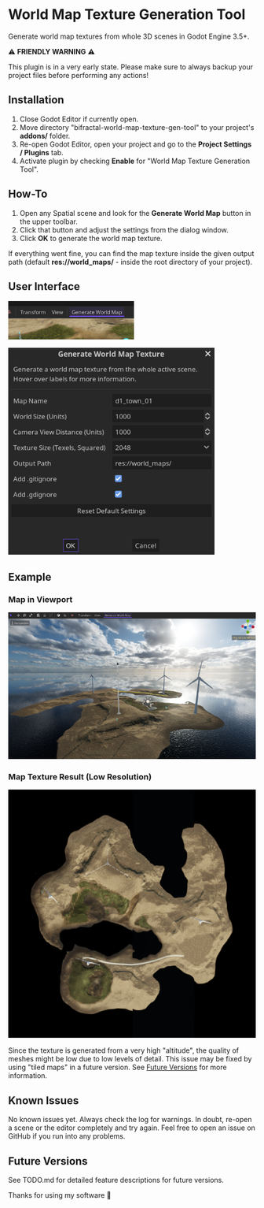 # World Map Texture Generation Tool

Generate world map textures from whole 3D scenes in Godot Engine 3.5+.

⚠ **FRIENDLY WARNING** ⚠

This plugin is in a very early state. Please make sure to always backup your project files before performing any actions!

## Installation
1. Close Godot Editor if currently open.
2. Move directory "bifractal-world-map-texture-gen-tool" to your project's **addons/** folder.
3. Re-open Godot Editor, open your project and go to the **Project Settings / Plugins** tab.
4. Activate plugin by checking **Enable** for "World Map Texture Generation Tool".

## How-To
1. Open any Spatial scene and look for the **Generate World Map** button in the upper toolbar.
2. Click that button and adjust the settings from the dialog window.
3. Click **OK** to generate the world map texture.

If everything went fine, you can find the map texture inside the given output path (default **res://world_maps/** - inside the root directory of your project).

## User Interface
![UI - Toolbar Button](images/ui_toolbar_button.png)

![UI - Dialog](images/ui_dialog.png)

## Example
### Map in Viewport
![UI - Viewport](images/ui_viewport.png)

### Map Texture Result (Low Resolution)
![Map Preview](images/d1_town_01.png)

Since the texture is generated from a very high "altitude", the quality of meshes might be low due to low levels of detail. This issue may be fixed by using "tiled maps" in a future version. See [Future Versions](#future-versions) for more information.

## Known Issues
No known issues yet. Always check the log for warnings. In doubt, re-open a scene or the editor completely and try again. Feel free to open an issue on GitHub if you run into any problems.

## Future Versions
See TODO.md for detailed feature descriptions for future versions.

Thanks for using my software 💜
